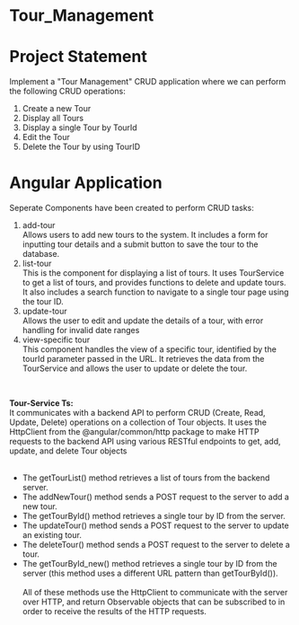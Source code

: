 # Tour_Management
# Project Statement
Implement a "Tour Management" CRUD application where we can perform the following CRUD operations:
1. Create a new Tour
2. Display all Tours
3. Display a single Tour by TourId
4. Edit the Tour
5. Delete the Tour by using TourID

# Angular Application
Seperate Components have been created to perform CRUD tasks:
<br>
1. add-tour<br>
Allows users to add new tours to the system. It includes a form for inputting tour details and a submit button to save the tour to the database.<br>
2. list-tour<br>
This is the component for displaying a list of tours. It uses TourService to get a list of tours, and provides functions to delete and update tours. It also includes a search function to navigate to a single tour page using the tour ID.<br>
3. update-tour<br>
Allows the user to edit and update the details of a tour, with error handling for invalid date ranges<br>
4. view-specific tour<br>
This component handles the view of a specific tour, identified by the tourId parameter passed in the URL. It retrieves the data from the TourService and allows the user to update or delete the tour.
<br>

**Tour-Service Ts:** 
<br>
It communicates with a backend API to perform CRUD (Create, Read, Update, Delete) operations on a collection of Tour objects. It uses the HttpClient from the @angular/common/http package to make HTTP requests to the backend API using various RESTful endpoints to get, add, update, and delete Tour objects<br><br>
- The getTourList() method retrieves a list of tours from the backend server.<br>
- The addNewTour() method sends a POST request to the server to add a new tour.<br>
- The getTourById() method retrieves a single tour by ID from the server.<br>
- The updateTour() method sends a POST request to the server to update an existing tour.<br>
- The deleteTour() method sends a POST request to the server to delete a tour.<br>
- The getTourById_new() method retrieves a single tour by ID from the server (this method uses a different URL pattern than getTourById()).<br><br>
All of these methods use the HttpClient to communicate with the server over HTTP, and return Observable objects that can be subscribed to in order to receive the results of the HTTP requests.<br>
